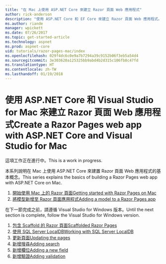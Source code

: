 ```yaml
---
title: "在 Mac 上使用 ASP.NET Core 來建立 Razor 頁面 Web 應用程式"
author: rick-anderson
description: "使用 ASP.NET Core 和 EF Core 來建立 Razor 頁面 Web 應用程式。"
ms.author: riande
manager: wpickett
ms.date: 07/26/2017
ms.topic: get-started-article
ms.technology: aspnet
ms.prod: aspnet-core
uid: tutorials/razor-pages-mac/index
ms.openlocfilehash: 029f4dc6c0e9a7b7294a39c9152b06f3eb5a54d4
ms.sourcegitcommit: 3e303620a125325bb9abd4b2d315c106fb8c47fd
ms.translationtype: HT
ms.contentlocale: zh-TW
ms.lasthandoff: 01/19/2018
---
```

# <a name="create-a-razor-pages-web-app-with-aspnet-core-and-visual-studio-for-mac"></a><span data-ttu-id="182dc-103">使用 ASP.NET Core 和 Visual Studio for Mac 來建立 Razor 頁面 Web 應用程式</span><span class="sxs-lookup"><span data-stu-id="182dc-103">Create a Razor Pages web app with ASP.NET Core and Visual Studio for Mac</span></span>

<span data-ttu-id="182dc-104">這項工作正在進行中。</span><span class="sxs-lookup"><span data-stu-id="182dc-104">This is a work in progress.</span></span>

<span data-ttu-id="182dc-105">本系列說明在 Mac 上使用 ASP.NET Core 來建置 Razor 頁面 Web 應用程式的基本概念。</span><span class="sxs-lookup"><span data-stu-id="182dc-105">This series explains the basics of building a Razor Pages web app with ASP.NET Core on Mac.</span></span>

1. [<span data-ttu-id="182dc-106">開始使用 Mac 上的 Razor 頁面</span><span class="sxs-lookup"><span data-stu-id="182dc-106">Getting started with Razor Pages on Mac</span></span>](xref:tutorials/razor-pages-mac/razor-pages-start)
1. [<span data-ttu-id="182dc-107">將模型新增至 Razor 頁面應用程式</span><span class="sxs-lookup"><span data-stu-id="182dc-107">Adding a model to a Razor Pages app</span></span>](xref:tutorials/razor-pages-mac/model)


<span data-ttu-id="182dc-108">在下一節完成之前，請遵循 Visual Studio for Windows 版本。</span><span class="sxs-lookup"><span data-stu-id="182dc-108">Until the next section is complete, follow the Visual Studio for Windows version.</span></span>

1. [<span data-ttu-id="182dc-109">包含 Scaffold 的 Razor 頁面</span><span class="sxs-lookup"><span data-stu-id="182dc-109">Scaffolded Razor Pages</span></span>](xref:tutorials/razor-pages/page)
1. [<span data-ttu-id="182dc-110">使用 SQL Server LocalDB</span><span class="sxs-lookup"><span data-stu-id="182dc-110">Working with SQL Server LocalDB</span></span>](xref:tutorials/razor-pages/sql)
1. [<span data-ttu-id="182dc-111">更新頁面</span><span class="sxs-lookup"><span data-stu-id="182dc-111">Updating the pages</span></span>](xref:tutorials/razor-pages/da1)
1. [<span data-ttu-id="182dc-112">新增搜尋</span><span class="sxs-lookup"><span data-stu-id="182dc-112">Adding search</span></span>](xref:tutorials/razor-pages/search)
1. [<span data-ttu-id="182dc-113">新增欄位</span><span class="sxs-lookup"><span data-stu-id="182dc-113">Adding a new field</span></span>](xref:tutorials/razor-pages/new-field)
1. [<span data-ttu-id="182dc-114">新增驗證</span><span class="sxs-lookup"><span data-stu-id="182dc-114">Adding validation</span></span>](xref:tutorials/razor-pages/validation)
